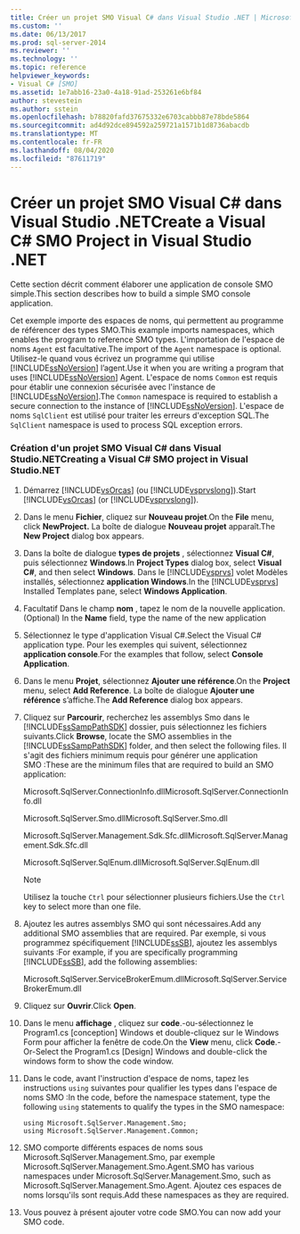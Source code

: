 ```yaml
---
title: Créer un projet SMO Visual C# dans Visual Studio .NET | Microsoft Docs
ms.custom: ''
ms.date: 06/13/2017
ms.prod: sql-server-2014
ms.reviewer: ''
ms.technology: ''
ms.topic: reference
helpviewer_keywords:
- Visual C# [SMO]
ms.assetid: 1e7abb16-23a0-4a18-91ad-253261e6bf84
author: stevestein
ms.author: sstein
ms.openlocfilehash: b78820fafd37675332e6703cabbb87e78bde5864
ms.sourcegitcommit: ad4d92dce894592a259721a1571b1d8736abacdb
ms.translationtype: MT
ms.contentlocale: fr-FR
ms.lasthandoff: 08/04/2020
ms.locfileid: "87611719"
---
```

# <a name="create-a-visual-c-smo-project-in-visual-studio-net"></a><span data-ttu-id="730be-102">Créer un projet SMO Visual C# dans Visual Studio .NET</span><span class="sxs-lookup"><span data-stu-id="730be-102">Create a Visual C# SMO Project in Visual Studio .NET</span></span>
  <span data-ttu-id="730be-103">Cette section décrit comment élaborer une application de console SMO simple.</span><span class="sxs-lookup"><span data-stu-id="730be-103">This section describes how to build a simple SMO console application.</span></span>  
  
 <span data-ttu-id="730be-104">Cet exemple importe des espaces de noms, qui permettent au programme de référencer des types SMO.</span><span class="sxs-lookup"><span data-stu-id="730be-104">This example imports namespaces, which enables the program to reference SMO types.</span></span> <span data-ttu-id="730be-105">L'importation de l'espace de noms `Agent` est facultative.</span><span class="sxs-lookup"><span data-stu-id="730be-105">The import of the `Agent` namespace is optional.</span></span> <span data-ttu-id="730be-106">Utilisez-le quand vous écrivez un programme qui utilise [!INCLUDE[ssNoVersion](../../includes/ssnoversion-md.md)] l’agent.</span><span class="sxs-lookup"><span data-stu-id="730be-106">Use it when you are writing a program that uses [!INCLUDE[ssNoVersion](../../includes/ssnoversion-md.md)] Agent.</span></span> <span data-ttu-id="730be-107">L'espace de noms `Common` est requis pour établir une connexion sécurisée avec l'instance de [!INCLUDE[ssNoVersion](../../includes/ssnoversion-md.md)].</span><span class="sxs-lookup"><span data-stu-id="730be-107">The `Common` namespace is required to establish a secure connection to the instance of [!INCLUDE[ssNoVersion](../../includes/ssnoversion-md.md)].</span></span> <span data-ttu-id="730be-108">L'espace de noms `SqlClient` est utilisé pour traiter les erreurs d'exception SQL.</span><span class="sxs-lookup"><span data-stu-id="730be-108">The `SqlClient` namespace is used to process SQL exception errors.</span></span>  
  
### <a name="creating-a-visual-c-smo-project-in-visual-studionet"></a><span data-ttu-id="730be-109">Création d'un projet SMO Visual C# dans Visual Studio.NET</span><span class="sxs-lookup"><span data-stu-id="730be-109">Creating a Visual C# SMO project in Visual Studio.NET</span></span>  
  
1.  <span data-ttu-id="730be-110">Démarrez [!INCLUDE[vsOrcas](../../includes/vsorcas-md.md)] (ou [!INCLUDE[vsprvslong](../../includes/vsprvslong-md.md)]).</span><span class="sxs-lookup"><span data-stu-id="730be-110">Start [!INCLUDE[vsOrcas](../../includes/vsorcas-md.md)] (or [!INCLUDE[vsprvslong](../../includes/vsprvslong-md.md)]).</span></span>  
  
2.  <span data-ttu-id="730be-111">Dans le menu **Fichier**, cliquez sur **Nouveau projet**.</span><span class="sxs-lookup"><span data-stu-id="730be-111">On the **File** menu, click **NewProject.**</span></span> <span data-ttu-id="730be-112">La boîte de dialogue **Nouveau projet** apparaît.</span><span class="sxs-lookup"><span data-stu-id="730be-112">The **New Project** dialog box appears.</span></span>  
  
3.  <span data-ttu-id="730be-113">Dans la boîte de dialogue **types de projets** , sélectionnez **Visual C#**, puis sélectionnez **Windows**.</span><span class="sxs-lookup"><span data-stu-id="730be-113">In **Project Types** dialog box, select **Visual C#**, and then select **Windows**.</span></span> <span data-ttu-id="730be-114">Dans le [!INCLUDE[vsprvs](../../includes/vsprvs-md.md)] volet Modèles installés, sélectionnez **application Windows**.</span><span class="sxs-lookup"><span data-stu-id="730be-114">In the [!INCLUDE[vsprvs](../../includes/vsprvs-md.md)] Installed Templates pane, select **Windows Application**.</span></span>  
  
4.  <span data-ttu-id="730be-115">Facultatif Dans le champ **nom** , tapez le nom de la nouvelle application.</span><span class="sxs-lookup"><span data-stu-id="730be-115">(Optional) In the **Name** field, type the name of the new application</span></span>  
  
5.  <span data-ttu-id="730be-116">Sélectionnez le type d'application Visual C#.</span><span class="sxs-lookup"><span data-stu-id="730be-116">Select the Visual C# application type.</span></span> <span data-ttu-id="730be-117">Pour les exemples qui suivent, sélectionnez **application console**.</span><span class="sxs-lookup"><span data-stu-id="730be-117">For the examples that follow, select **Console Application**.</span></span>  
  
6.  <span data-ttu-id="730be-118">Dans le menu **Projet**, sélectionnez **Ajouter une référence**.</span><span class="sxs-lookup"><span data-stu-id="730be-118">On the **Project** menu, select **Add Reference**.</span></span> <span data-ttu-id="730be-119">La boîte de dialogue **Ajouter une référence** s’affiche.</span><span class="sxs-lookup"><span data-stu-id="730be-119">The **Add Reference** dialog box appears.</span></span>  
  
7.  <span data-ttu-id="730be-120">Cliquez sur **Parcourir**, recherchez les assemblys Smo dans le [!INCLUDE[ssSampPathSDK](../../includes/sssamppathsdk-md.md)] dossier, puis sélectionnez les fichiers suivants.</span><span class="sxs-lookup"><span data-stu-id="730be-120">Click **Browse**, locate the SMO assemblies in the [!INCLUDE[ssSampPathSDK](../../includes/sssamppathsdk-md.md)] folder, and then select the following files.</span></span> <span data-ttu-id="730be-121">Il s'agit des fichiers minimum requis pour générer une application SMO :</span><span class="sxs-lookup"><span data-stu-id="730be-121">These are the minimum files that are required to build an SMO application:</span></span>  
  
     <span data-ttu-id="730be-122">Microsoft.SqlServer.ConnectionInfo.dll</span><span class="sxs-lookup"><span data-stu-id="730be-122">Microsoft.SqlServer.ConnectionInfo.dll</span></span>  
  
     <span data-ttu-id="730be-123">Microsoft.SqlServer.Smo.dll</span><span class="sxs-lookup"><span data-stu-id="730be-123">Microsoft.SqlServer.Smo.dll</span></span>  
  
     <span data-ttu-id="730be-124">Microsoft.SqlServer.Management.Sdk.Sfc.dll</span><span class="sxs-lookup"><span data-stu-id="730be-124">Microsoft.SqlServer.Management.Sdk.Sfc.dll</span></span>  
  
     <span data-ttu-id="730be-125">Microsoft.SqlServer.SqlEnum.dll</span><span class="sxs-lookup"><span data-stu-id="730be-125">Microsoft.SqlServer.SqlEnum.dll</span></span>  
  
    > [!NOTE]  
    >  <span data-ttu-id="730be-126">Utilisez la touche `Ctrl` pour sélectionner plusieurs fichiers.</span><span class="sxs-lookup"><span data-stu-id="730be-126">Use the `Ctrl` key to select more than one file.</span></span>  
  
8.  <span data-ttu-id="730be-127">Ajoutez les autres assemblys SMO qui sont nécessaires.</span><span class="sxs-lookup"><span data-stu-id="730be-127">Add any additional SMO assemblies that are required.</span></span> <span data-ttu-id="730be-128">Par exemple, si vous programmez spécifiquement [!INCLUDE[ssSB](../../includes/sssb-md.md)], ajoutez les assemblys suivants :</span><span class="sxs-lookup"><span data-stu-id="730be-128">For example, if you are specifically programming [!INCLUDE[ssSB](../../includes/sssb-md.md)], add the following assemblies:</span></span>  
  
     <span data-ttu-id="730be-129">Microsoft.SqlServer.ServiceBrokerEmum.dll</span><span class="sxs-lookup"><span data-stu-id="730be-129">Microsoft.SqlServer.ServiceBrokerEmum.dll</span></span>  
  
9. <span data-ttu-id="730be-130">Cliquez sur **Ouvrir**.</span><span class="sxs-lookup"><span data-stu-id="730be-130">Click **Open**.</span></span>  
  
10. <span data-ttu-id="730be-131">Dans le menu **affichage** , cliquez sur **code**.-ou-sélectionnez le Program1.cs [conception] Windows et double-cliquez sur le Windows Form pour afficher la fenêtre de code.</span><span class="sxs-lookup"><span data-stu-id="730be-131">On the **View** menu, click **Code**.-Or-Select the Program1.cs [Design] Windows and double-click the windows form to show the code window.</span></span>  
  
11. <span data-ttu-id="730be-132">Dans le code, avant l'instruction d'espace de noms, tapez les instructions `using` suivantes pour qualifier les types dans l'espace de noms SMO :</span><span class="sxs-lookup"><span data-stu-id="730be-132">In the code, before the namespace statement, type the following `using` statements to qualify the types in the SMO namespace:</span></span>  
  
    ```  
    using Microsoft.SqlServer.Management.Smo;  
    using Microsoft.SqlServer.Management.Common;  
    ```  
  
12. <span data-ttu-id="730be-133">SMO comporte différents espaces de noms sous Microsoft.SqlServer.Management.Smo, par exemple Microsoft.SqlServer.Management.Smo.Agent.</span><span class="sxs-lookup"><span data-stu-id="730be-133">SMO has various namespaces under Microsoft.SqlServer.Management.Smo, such as Microsoft.SqlServer.Management.Smo.Agent.</span></span> <span data-ttu-id="730be-134">Ajoutez ces espaces de noms lorsqu'ils sont requis.</span><span class="sxs-lookup"><span data-stu-id="730be-134">Add these namespaces as they are required.</span></span>  
  
13. <span data-ttu-id="730be-135">Vous pouvez à présent ajouter votre code SMO.</span><span class="sxs-lookup"><span data-stu-id="730be-135">You can now add your SMO code.</span></span>  
  
  
